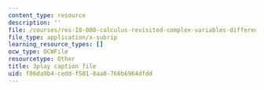 ```yaml
---
content_type: resource
description: ''
file: /courses/res-18-008-calculus-revisited-complex-variables-differential-equations-and-linear-algebra-fall-2011/f86da9b4ceddf5018aa0766b6964dfdd_CEbrxYGpfZY.srt
file_type: application/x-subrip
learning_resource_types: []
ocw_type: OCWFile
resourcetype: Other
title: 3play caption file
uid: f86da9b4-cedd-f501-8aa0-766b6964dfdd
---
```

